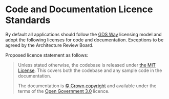 # Code and Documentation Licence Standards

By default all applications should follow the [GDS Way][gds] licensing model and adopt the following licenses for code and documentation. Exceptions to be agreed by the Architecture Review Board.

Proposed licence statement as follows:

> Unless stated otherwise, the codebase is released under [the MIT License][mit]. This covers both the codebase and any sample code in the documentation.
>
> The documentation is [© Crown copyright][copyright] and available under the terms of the [Open Government 3.0][ogl] licence.

[gds]: https://github.com/alphagov/gds-way/
[mit]: LICENCE
[copyright]: http://www.nationalarchives.gov.uk/information-management/re-using-public-sector-information/uk-government-licensing-framework/crown-copyright/
[ogl]: http://www.nationalarchives.gov.uk/doc/open-government-licence/version/3/

